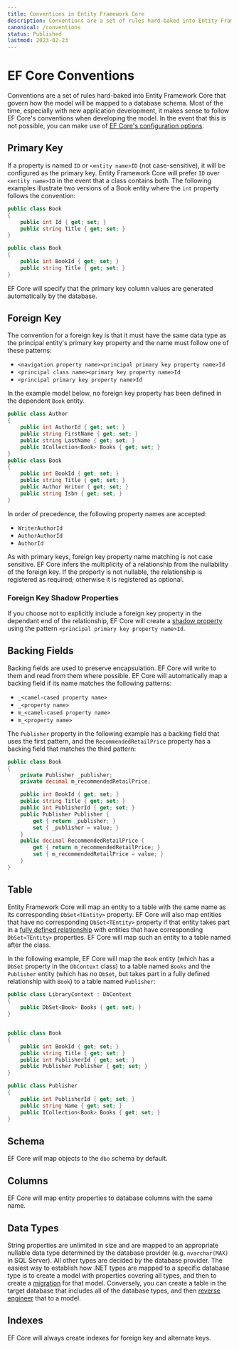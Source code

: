 ```yaml
---
title: Conventions in Entity Framework Core
description: Conventions are a set of rules hard-baked into Entity Framework Core that govern how the model will be mapped to a database schema
canonical: /conventions
status: Published
lastmod: 2023-02-23
---
```


# EF Core Conventions

Conventions are a set of rules hard-baked into Entity Framework Core that govern how the model will be mapped to a database schema. Most of the time, especially with new application development, it makes sense to follow EF Core's conventions when developing the model. In the event that this is not possible, you can make use of [EF Core's configuration options](/configuration).

## Primary Key

If a property is named `ID` or `<entity name>ID` (not case-sensitive), it will be configured as the primary key. Entity Framework Core will prefer `ID` over `<entity name>ID` in the event that a class contains both. The following examples illustrate two versions of a Book entity where the `int` property follows the convention:

```csharp
public class Book
{
    public int Id { get; set; }
    public string Title { get; set; }
}
```
```csharp
public class Book
{
    public int BookId { get; set; }
    public string Title { get; set; }
}
```
EF Core will specify that the primary key column values are generated automatically by the database.

## Foreign Key

The convention for a foreign key is that it must have the same data type as the principal entity's primary key property and the name must follow one of these patterns:

- `<navigation property name><principal primary key property name>Id`   
- `<principal class name><primary key property name>Id`   
- `<principal primary key property name>Id` 

In the example model below, no foreign key property has been defined in the dependent `Book` entity. 


```csharp
public class Author
{
    public int AuthorId { get; set; }
    public string FirstName { get; set; }
    public string LastName { get; set; }
    public ICollection<Book> Books { get; set; }
}
public class Book
{
    public int BookId { get; set; }
    public string Title { get; set; }
    public Author Writer { get; set; }
    public string Isbn { get; set; }
}
```
In order of precedence, the following property names are accepted:
- `WriterAuthorId`
- `AuthorAuthorId`
- `AuthorId`

As with primary keys, foreign key property name matching is not case sensitive. EF Core infers the multiplicity of a relationship from the nullability of the foreign key. If the property is not nullable, the relationship is registered as required; otherwise it is registered as optional.

### Foreign Key Shadow Properties
If you choose not to explicitly include a foreign key property in the dependant end of the relationship, EF Core will create a [shadow property](/model/shadow-properties) using the pattern `<principal primary key property name>Id`.

## Backing Fields

Backing fields are used to preserve encapsulation. EF Core will write to them and read from them where possible. EF Core will automatically map a backing field if its name matches the following patterns:

- `_<camel-cased property name>`
- `_<property name>`
- `m_<camel-cased property name>`
- `m_<property name>`

The `Publisher` property in the following example has a backing field that uses the first pattern, and the `RecommendedRetailPrice` property has a backing field that matches the third pattern:

```csharp
public class Book
{
    private Publisher _publisher;
    private decimal m_recommendedRetailPrice;

    public int BookId { get; set; }
    public string Title { get; set; }
    public int PublisherId { get; set; }
    public Publisher Publisher { 
        get { return _publisher; }
        set { _publisher = value; }
    }
    public decimal RecommendedRetailPrice {
        get { return m_recommendedRetailPrice; }
        set { m_recommendedRetailPrice = value; }
    }
}
```


## Table
Entity Framework Core will map an entity to a table with the same name as its corresponding `DbSet<TEntity>` property. EF Core will also map entities that have no corresponding `DbSet<TEntity>` property if that entity takes part in a [fully defined relationship](/conventions/one-to-many-relationship#fully-defined-relationship) with entities that have corresponding `DbSet<TEntity>` properties. EF Core will map such an entity to a table named after the class.

In the following example, EF Core will map the `Book` entity (which has a `DbSet` property in the `DbContext` class) to a table named `Books` and the `Publisher` entity (which has no `DbSet`, but takes part in a fully defined relationship with `Book`) to a table named `Publisher`:

```csharp
public class LibraryContext : DbContext
{
    public DbSet<Book> Books { get; set; }
}


public class Book
{
    public int BookId { get; set; }
    public string Title { get; set; }
    public int PublisherId { get; set; }
    public Publisher Publisher { get; set; }
}

public class Publisher
{
    public int PublisherId { get; set; }
    public string Name { get; set; }
    public ICollection<Book> Books { get; set; }
}
```


## Schema

EF Core will map objects to the `dbo` schema by default.

## Columns

EF Core will map entity properties to database columns with the same name.

## Data Types

String properties are unlimited in size and are mapped to an appropriate nullable data type determined by the database provider (e.g. `nvarchar(MAX)` in SQL Server). All other types are decided by the database provider. The easiest way to establish how .NET types are mapped to a specific database type is to create a model with properties covering all types, and then to create a [migration](/migrations) for that model. Conversely, you can create a table in the target database that includes all of the database types, and then [reverse engineer](/walkthroughs/existing-database) that to a model.

## Indexes

EF Core will always create indexes for foreign key and alternate keys.

